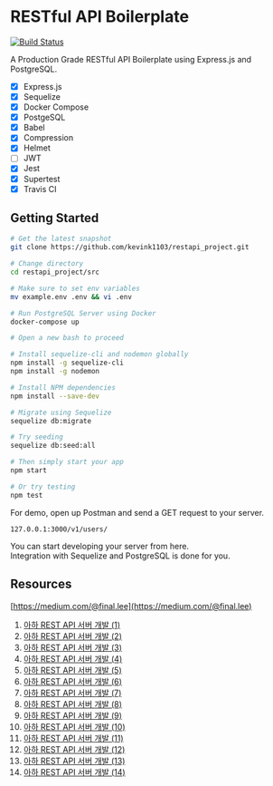 # RESTful API Boilerplate

[![Build Status](https://travis-ci.org/kevink1103/restapi_project.svg?branch=master)](https://travis-ci.org/kevink1103/restapi_project)

A Production Grade RESTful API Boilerplate using Express.js and PostgreSQL.

- [x] Express.js
- [x] Sequelize
- [x] Docker Compose
- [x] PostgeSQL
- [x] Babel
- [x] Compression
- [x] Helmet
- [ ] JWT
- [x] Jest
- [x] Supertest
- [x] Travis CI

## Getting Started

```bash
# Get the latest snapshot
git clone https://github.com/kevink1103/restapi_project.git

# Change directory
cd restapi_project/src

# Make sure to set env variables
mv example.env .env && vi .env

# Run PostgreSQL Server using Docker
docker-compose up

# Open a new bash to proceed

# Install sequelize-cli and nodemon globally
npm install -g sequelize-cli
npm install -g nodemon

# Install NPM dependencies
npm install --save-dev

# Migrate using Sequelize
sequelize db:migrate

# Try seeding
sequelize db:seed:all

# Then simply start your app
npm start

# Or try testing
npm test

```

For demo, open up Postman and send a GET request to your server.

```text
127.0.0.1:3000/v1/users/
```

You can start developing your server from here.  
Integration with Sequelize and PostgreSQL is done for you.

## Resources

[https://medium.com/@final.lee](https://medium.com/@final.lee)

1. [아하 REST API 서버 개발 (1)](https://medium.com/aha-official/%EC%95%84%ED%95%98-rest-api-%EC%84%9C%EB%B2%84-%EA%B0%9C%EB%B0%9C-1-90b5da9e6593)
2. [아하 REST API 서버 개발 (2)](https://medium.com/aha-official/%EC%95%84%ED%95%98-rest-api-%EC%84%9C%EB%B2%84-%EA%B0%9C%EB%B0%9C-2-f61c9324d2c2)
3. [아하 REST API 서버 개발 (3)](https://medium.com/aha-official/%EC%95%84%ED%95%98-rest-api-%EC%84%9C%EB%B2%84-%EA%B0%9C%EB%B0%9C-3-daa2cce9d844)
4. [아하 REST API 서버 개발 (4)](https://medium.com/aha-official/%EC%95%84%ED%95%98-rest-api-%EA%B0%9C%EB%B0%9C-4-ad35ff26a014)
5. [아하 REST API 서버 개발 (5)](https://medium.com/aha-official/%EC%95%84%ED%95%98-rest-api-%EC%84%9C%EB%B2%84-%EA%B0%9C%EB%B0%9C-5-2633f380e129)
6. [아하 REST API 서버 개발 (6)](https://medium.com/aha-official/%EC%95%84%ED%95%98-rest-api-%EC%84%9C%EB%B2%84-%EA%B0%9C%EB%B0%9C-6-43568d94878a)
7. [아하 REST API 서버 개발 (7)](https://medium.com/aha-official/%EC%95%84%ED%95%98-rest-api-%EC%84%9C%EB%B2%84-%EA%B0%9C%EB%B0%9C-7-712e0588579f)
8. [아하 REST API 서버 개발 (8)](https://medium.com/aha-official/%EC%95%84%ED%95%98-rest-api-%EC%84%9C%EB%B2%84-%EA%B0%9C%EB%B0%9C-8-4f2d81e77466)
9. [아하 REST API 서버 개발 (9)](https://medium.com/aha-official/아하-rest-api-서버-개발-9-d75f4eab80d5)
10. [아하 REST API 서버 개발 (10)](https://medium.com/aha-official/아하-rest-api-서버-개발-10-c09764e116f9)
11. [아하 REST API 서버 개발 (11)](https://medium.com/aha-official/아하-rest-api-서버-개발-11-fbdd2cdb7e78)
12. [아하 REST API 서버 개발 (12)](https://medium.com/aha-official/아하-rest-api-서버-개발-12-80702e33ad47)
13. [아하 REST API 서버 개발 (13)](https://medium.com/aha-official/아하-rest-api-서버-개발-13-b90f6007a8f9)
14. [아하 REST API 서버 개발 (14)](https://medium.com/aha-official/아하-rest-api-서버-개발-14-3819ec9e90e9)
